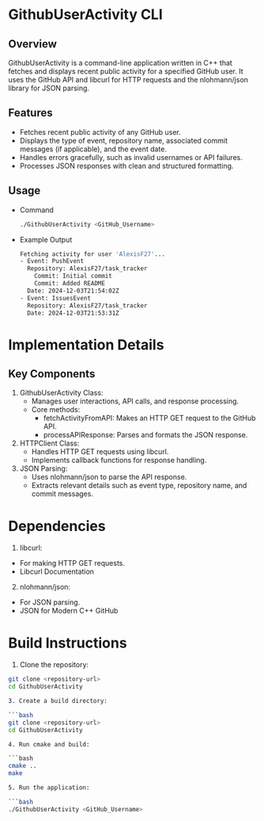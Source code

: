 # GithubUserActivity CLI

## Overview
GithubUserActivity is a command-line application written in C++ that fetches and displays recent public activity for a specified GitHub user. It uses the GitHub API and libcurl for HTTP requests and the nlohmann/json library for JSON parsing.

## Features
- Fetches recent public activity of any GitHub user.
- Displays the type of event, repository name, associated commit messages (if applicable), and the event date.
- Handles errors gracefully, such as invalid usernames or API failures.
- Processes JSON responses with clean and structured formatting.

## Usage

- Command

  ```bash
  ./GithubUserActivity <GitHub_Username>

- Example Output

  ```bash
  Fetching activity for user 'AlexisF27'...
  - Event: PushEvent
    Repository: AlexisF27/task_tracker
      Commit: Initial commit
      Commit: Added README
    Date: 2024-12-03T21:54:02Z
  - Event: IssuesEvent
    Repository: AlexisF27/task_tracker
    Date: 2024-12-03T21:53:31Z


# Implementation Details
## Key Components
1. GithubUserActivity Class:
   - Manages user interactions, API calls, and response processing.
   - Core methods:
     - fetchActivityFromAPI: Makes an HTTP GET request to the GitHub API.
     - processAPIResponse: Parses and formats the JSON response.
2. HTTPClient Class:
   - Handles HTTP GET requests using libcurl.
   - Implements callback functions for response handling.
3. JSON Parsing:
   - Uses nlohmann/json to parse the API response.
   - Extracts relevant details such as event type, repository name, and commit messages.
  
# Dependencies

1. libcurl:
  - For making HTTP GET requests.
  - Libcurl Documentation
2. nlohmann/json:
  - For JSON parsing.
  - JSON for Modern C++ GitHub

# Build Instructions
1. Clone the repository:

  ```bash
  git clone <repository-url>
  cd GithubUserActivity

3. Create a build directory:

  ```bash
  git clone <repository-url>
  cd GithubUserActivity

4. Run cmake and build:

  ```bash
  cmake ..
  make

5. Run the application:

  ```bash
  ./GithubUserActivity <GitHub_Username>
